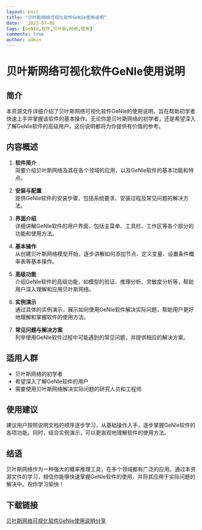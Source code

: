 ```yaml
---
layout: post
title: "贝叶斯网络可视化软件GeNIe使用说明"
date:   2023-07-08
tags: [GeNIe,软件,贝叶斯,网络,使用]
comments: true
author: admin
---
```

# 贝叶斯网络可视化软件GeNIe使用说明

## 简介
本资源文件详细介绍了贝叶斯网络可视化软件GeNIe的使用说明，旨在帮助初学者快速上手并掌握该软件的基本操作。无论你是贝叶斯网络的初学者，还是希望深入了解GeNIe软件的高级用户，这份说明都将为你提供有价值的参考。

## 内容概述
1. **软件简介**  
   简要介绍贝叶斯网络及其在各个领域的应用，以及GeNIe软件的基本功能和特点。

2. **安装与配置**  
   提供GeNIe软件的安装步骤，包括系统要求、安装过程及常见问题的解决方法。

3. **界面介绍**  
   详细讲解GeNIe软件的用户界面，包括主菜单、工具栏、工作区等各个部分的功能和使用方法。

4. **基本操作**  
   从创建贝叶斯网络模型开始，逐步讲解如何添加节点、定义变量、设置条件概率表等基本操作。

5. **高级功能**  
   介绍GeNIe软件的高级功能，如模型的验证、推理分析、灵敏度分析等，帮助用户深入理解和应用贝叶斯网络。

6. **实例演示**  
   通过具体的实例演示，展示如何使用GeNIe软件解决实际问题，帮助用户更好地理解和掌握软件的使用方法。

7. **常见问题与解决方案**  
   列举使用GeNIe软件过程中可能遇到的常见问题，并提供相应的解决方案。

## 适用人群
- 贝叶斯网络的初学者
- 希望深入了解GeNIe软件的用户
- 需要使用贝叶斯网络解决实际问题的研究人员和工程师

## 使用建议
建议用户按照说明文档的顺序逐步学习，从基础操作入手，逐步掌握GeNIe软件的各项功能。同时，结合实例演示，可以更直观地理解软件的使用方法。

## 结语
贝叶斯网络作为一种强大的概率推理工具，在多个领域都有广泛的应用。通过本资源文件的学习，相信你能够快速掌握GeNIe软件的使用，并将其应用于实际问题的解决中。祝你学习愉快！

## 下载链接

[贝叶斯网络可视化软件GeNIe使用说明分享](https://pan.quark.cn/s/507b3488a0bc)